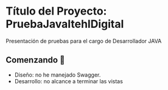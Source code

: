 # Título del Proyecto: PruebaJavaItehlDigital

Presentación de pruebas para el cargo de Desarrollador JAVA

## Comenzando 🚀

- Diseño: no he manejado Swagger.
- Desarrollo: no alcance a terminar las vistas
